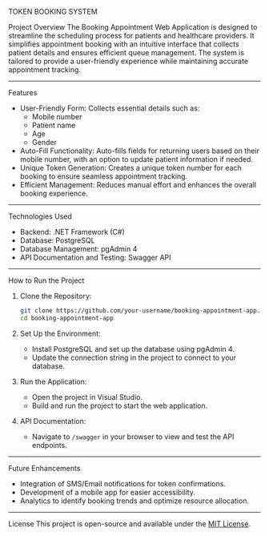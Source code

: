 TOKEN BOOKING SYSTEM

 Project Overview
The Booking Appointment Web Application is designed to streamline the scheduling process for patients and healthcare providers. It simplifies appointment booking with an intuitive interface that collects patient details and ensures efficient queue management. The system is tailored to provide a user-friendly experience while maintaining accurate appointment tracking.

---

Features
- User-Friendly Form: Collects essential details such as:
  - Mobile number
  - Patient name
  - Age
  - Gender
- Auto-Fill Functionality: Auto-fills fields for returning users based on their mobile number, with an option to update patient information if needed.
- Unique Token Generation: Creates a unique token number for each booking to ensure seamless appointment tracking.
- Efficient Management: Reduces manual effort and enhances the overall booking experience.

---

Technologies Used
- Backend: .NET Framework (C#)
- Database: PostgreSQL
- Database Management: pgAdmin 4
- API Documentation and Testing: Swagger API

---

How to Run the Project
1. Clone the Repository:
   ```bash
   git clone https://github.com/your-username/booking-appointment-app.git
   cd booking-appointment-app
   ```

2. Set Up the Environment:
   - Install PostgreSQL and set up the database using pgAdmin 4.
   - Update the connection string in the project to connect to your database.

3. Run the Application:
   - Open the project in Visual Studio.
   - Build and run the project to start the web application.

4. API Documentation:
   - Navigate to `/swagger` in your browser to view and test the API endpoints.

---


Future Enhancements
- Integration of SMS/Email notifications for token confirmations.
- Development of a mobile app for easier accessibility.
- Analytics to identify booking trends and optimize resource allocation.

---

License
This project is open-source and available under the [MIT License](LICENSE).

